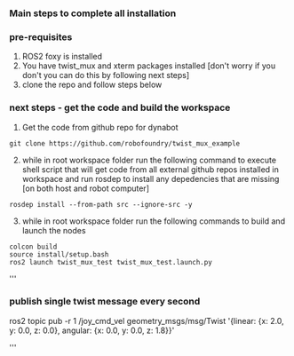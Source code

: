 ### Main steps to complete all installation

### pre-requisites
1. ROS2 foxy is installed
2. You have twist_mux and xterm packages installed [don't worry if you don't you can do this by following next steps]
3. clone the repo and follow steps below

### next steps - get the code and build the workspace
1. Get the code from github repo for dynabot 
``` 
git clone https://github.com/robofoundry/twist_mux_example
```
2. while in root workspace folder run the following command to execute shell script that will get code from all external github repos installed in workspace and run rosdep to install any depedencies that are missing [on both host and robot computer]
``` 
rosdep install --from-path src --ignore-src -y 
```

3. while in root workspace folder run the following commands to build and launch the nodes 
``` 
colcon build
source install/setup.bash
ros2 launch twist_mux_test twist_mux_test.launch.py
```


'''
### publish single twist message every second

ros2 topic pub -r 1 /joy_cmd_vel geometry_msgs/msg/Twist '{linear: {x: 2.0, y: 0.0, z: 0.0}, angular: {x: 0.0, y: 0.0, z: 1.8}}'

'''
